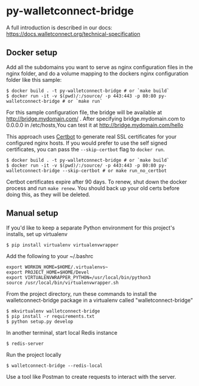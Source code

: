 # py-walletconnect-bridge
A full introduction is described in our docs: https://docs.walletconnect.org/technical-specification

## Docker setup
Add all the subdomains you want to serve as nginx configuration files in the nginx folder, and do a volume mapping to the dockers nginx configuration folder like this sample:
~~~~
$ docker build . -t py-walletconnect-bridge # or `make build`
$ docker run -it -v $(pwd)/:/source/ -p 443:443 -p 80:80 py-walletconnect-bridge # or `make run`
~~~~

For this sample configuration file, the bridge will be available at http://bridge.mydomain.com/ . After specifying bridge.mydomain.com to 0.0.0.0 in /etc/hosts,You can test it at http://bridge.mydomain.com/hello

This approach uses [Certbot](https://certbot.eff.org/) to generate real SSL certificates for your configured nginx hosts. If you would prefer to use the self signed certificates, you can pass the `--skip-certbot` flag to `docker run`.
~~~~
$ docker build . -t py-walletconnect-bridge # or `make build`
$ docker run -it -v $(pwd)/:/source/ -p 443:443 -p 80:80 py-walletconnect-bridge --skip-certbot # or make run_no_certbot
~~~~

Certbot certificates expire after 90 days. To renew, shut down the docker process and run `make renew`. You should back up your old certs before doing this, as they will be deleted.

## Manual setup

If you'd like to keep a separate Python environment for this project's installs, set up virtualenv
~~~~
$ pip install virtualenv virtualenvwrapper
~~~~

Add the following to your ~/.bashrc
~~~
export WORKON_HOME=$HOME/.virtualenvs~
export PROJECT_HOME=$HOME/Devel
export VIRTUALENVWRAPPER_PYTHON=/usr/local/bin/python3
source /usr/local/bin/virtualenvwrapper.sh
~~~~

From the project directory, run these commands to install the walletconnect-bridge package in a virtualenv called "walletconnect-bridge"
~~~~
$ mkvirtualenv walletconnect-bridge
$ pip install -r requirements.txt
$ python setup.py develop
~~~~

In another terminal, start local Redis instance
~~~~
$ redis-server
~~~~

Run the project locally
~~~~
$ walletconnect-bridge --redis-local
~~~~

Use a tool like Postman to create requests to interact with the server.
